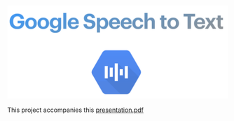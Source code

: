 ![google_speech_to_text_logo](logo.png)

This project accompanies this [presentation.pdf](presentation.pdf)


